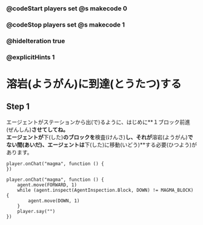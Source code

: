 ### @codeStart players set @s makecode 0
### @codeStop players set @s makecode 1

### @hideIteration true 
### @explicitHints 1


<!-- # Reach magma -->
# 溶岩(ようがん)に到達(とうたつ)する

## Step 1
エージェントがステーションから出(で)るように、はじめに**１ブロック前進(ぜんしん)**させてしてね。<br>
エージェントが**下(した)**のブロックを**検査(けんさ)**し、それが**溶岩(ようがん)**でない間(あいだ)、エージェントは**下(した)に移動(いどう)**する必要(ひつよう)があります。
<!-- Program the Agent to **move forward**. While the Agent **inspects** block **down** and it is **not magma**, the Agent needs to **move down**.  -->

```template
player.onChat("magma", function () {
})
```

```ghost
player.onChat("magma", function () {
    agent.move(FORWARD, 1)
    while (agent.inspect(AgentInspection.Block, DOWN) != MAGMA_BLOCK) {
        agent.move(DOWN, 1)
    }
    player.say("")
})
```

